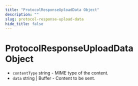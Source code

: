 ```yaml
---
title: "ProtocolResponseUploadData Object"
description: ""
slug: protocol-response-upload-data
hide_title: false
---
```


# ProtocolResponseUploadData Object

* `contentType` string - MIME type of the content.
* `data` string | Buffer - Content to be sent.
